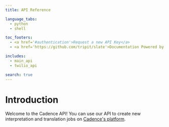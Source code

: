```yaml
---
title: API Reference

language_tabs:
  - python
  - shell

toc_footers:
  - <a href='#authentication'>Request a new API Key</a>
  - <a href='https://github.com/tripit/slate'>Documentation Powered by Slate</a>

includes:
  - main_api
  - twilio_api

search: true
---
```



# Introduction

Welcome to the Cadence API! You can use our API to create new interpretation and translation jobs on [Cadence's platform](https://www.talkbusinessanywhere.com).